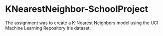# KNearestNeighbor-SchoolProject

The assignment was to create a K-Nearest Neighbors model using the UCI Machine Learning Repository Iris dataset.
